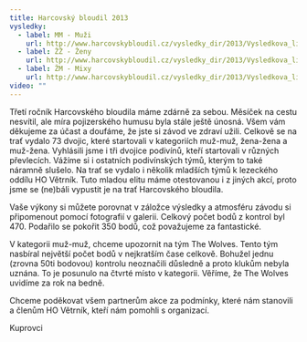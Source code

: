 ```yaml
---
title: Harcovský bloudil 2013
vysledky:
  - label: MM - Muži
    url: http://www.harcovskybloudil.cz/vysledky_dir/2013/Vysledkova_listina_2013_-_MM.pdf
  - label: ŽŽ - Ženy
    url: http://www.harcovskybloudil.cz/vysledky_dir/2013/Vysledkova_listina_2013_-_ZZ.pdf
  - label: ŽM - Mixy
    url: http://www.harcovskybloudil.cz/vysledky_dir/2013/Vysledkova_listina_2013_-_MZ.pdf
video: ""
---
```

Třetí ročník Harcovského bloudila máme zdárně za sebou. Měsíček na cestu nesvítil, ale míra pojizerského humusu byla stále ještě únosná. Všem vám děkujeme za účast a doufáme, že jste si závod ve zdraví užili. Celkově se na trať vydalo 73 dvojic, které startovali v kategoriích muž-muž, žena-žena a muž-žena. Vyhlásili jsme i tři dvojice podivínů, kteří startovali v různých převlecích. Vážíme si i ostatních podivínských týmů, kterým to také náramně slušelo. Na trať se vydalo i několik mladších týmů k lezeckého oddílu HO Větrník. Tuto mladou elitu máme otestovanou i z jiných akcí, proto jsme se (ne)báli vypustit je na trať Harcovského bloudila. 

Vaše výkony si můžete porovnat v záložce výsledky a atmosféru závodu si připomenout pomocí fotografií v galerii. Celkový počet bodů z kontrol byl 470. Podařilo se pokořit 350 bodů, což považujeme za fantastické.    

V kategorii muž-muž, chceme upozornit na tým The Wolves. Tento tým nasbíral největší počet bodů v nejkratším čase celkově. Bohužel jednu (zrovna 50ti bodovou) kontrolu neoznačili důsledně a proto klukům nebyla uznána. To je posunulo na čtvrté místo v kategorii. Věříme, že The Wolves uvidíme za rok na bedně.

Chceme poděkovat všem partnerům akce za podmínky, které nám stanovili a členům HO Větrník, kteří nám pomohli s organizací.

Kuprovci
